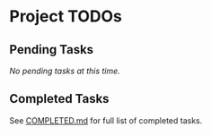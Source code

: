 # Project TODOs

## Pending Tasks

*No pending tasks at this time.*

## Completed Tasks

See [COMPLETED.md](./COMPLETED.md) for full list of completed tasks.